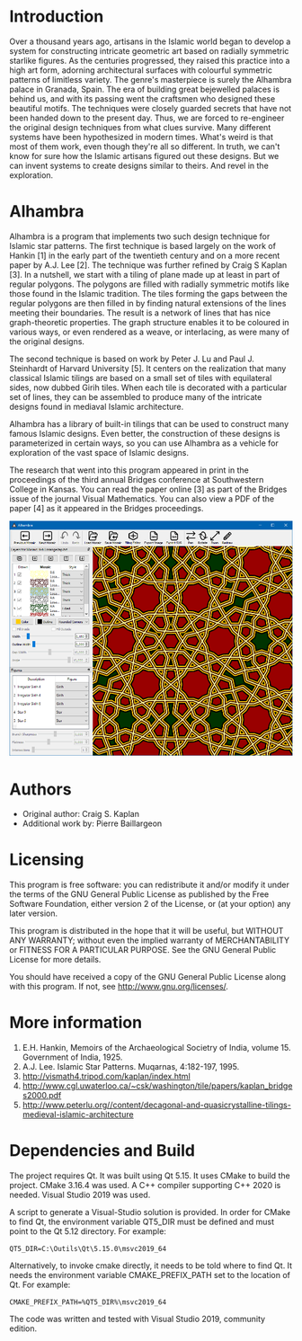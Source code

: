 # Introduction

Over a thousand years ago, artisans in the Islamic world began to
develop a system for constructing intricate geometric art based on radially
symmetric starlike figures. As the centuries progressed, they raised this
practice into a high art form, adorning architectural surfaces with colourful
symmetric patterns of limitless variety. The genre's masterpiece is surely the
Alhambra palace in Granada, Spain.  The era of building great bejewelled
palaces is behind us, and with its passing went the craftsmen who designed
these beautiful motifs. The techniques were closely guarded secrets that have
not been handed down to the present day. Thus, we are forced to re-engineer the
original design techniques from what clues survive.  Many different systems
have been hypothesized in modern times. What's weird is that most of them work,
even though they're all so different. In truth, we can't know for sure how the
Islamic artisans figured out these designs. But we can invent systems to create
designs similar to theirs. And revel in the exploration.


# Alhambra

Alhambra is a program that implements two such design technique for Islamic
star patterns. The first technique is based largely on the work of Hankin [1]
in the early part of the twentieth century and on a more recent paper by A.J.
Lee [2]. The technique was further refined by Craig S Kaplan [3]. In a
nutshell, we start with a tiling of plane made up at least in part of regular
polygons.  The polygons are filled with radially symmetric motifs like those
found in the Islamic tradition. The tiles forming the gaps between the regular
polygons are then filled in by finding natural extensions of the lines meeting
their boundaries. The result is a network of lines that has nice
graph-theoretic properties. The graph structure enables it to be coloured in
various ways, or even rendered as a weave, or interlacing, as were many of the
original designs.


The second technique is based on work by Peter J. Lu and Paul J. Steinhardt of
Harvard University [5]. It centers on the realization that many classical
Islamic tilings are based on a small set of tiles with equilateral sides, now
dubbed Girih tiles. When each tile is decorated with a particular set of lines,
they can be assembled to produce many of the intricate designs found in
mediaval Islamic architecture.


Alhambra has a library of built-in tilings that can be used to construct many
famous Islamic designs. Even better, the construction of these designs is
parameterized in certain ways, so you can use Alhambra as a vehicle for
exploration of the vast space of Islamic designs.


The research that went into this program appeared in print in the proceedings of
the third annual Bridges conference at Southwestern College in Kansas. You can
read the paper online [3] as part of the Bridges issue of the journal Visual
Mathematics. You can also view a PDF of the paper [4] as it appeared in the
Bridges proceedings.


![Alhambra User Interface](https://github.com/pierrebai/Alhambra/blob/master/App.png "Alhambra User Interface")


# Authors

- Original author: Craig S. Kaplan
- Additional work by: Pierre Baillargeon


# Licensing

This program is free software: you can redistribute it and/or modify
it under the terms of the GNU General Public License as published by
the Free Software Foundation, either version 2 of the License, or
(at your option) any later version.

This program is distributed in the hope that it will be useful,
but WITHOUT ANY WARRANTY; without even the implied warranty of
MERCHANTABILITY or FITNESS FOR A PARTICULAR PURPOSE.  See the
GNU General Public License for more details.

You should have received a copy of the GNU General Public License
along with this program.  If not, see <http://www.gnu.org/licenses/>. 


# More information

1. E.H. Hankin, Memoirs of the Archaeological Societry of India, volume 15. Government of India, 1925.
2. A.J. Lee. Islamic Star Patterns. Muqarnas, 4:182-197, 1995.
3. http://vismath4.tripod.com/kaplan/index.html
4. http://www.cgl.uwaterloo.ca/~csk/washington/tile/papers/kaplan_bridges2000.pdf
5. http://www.peterlu.org//content/decagonal-and-quasicrystalline-tilings-medieval-islamic-architecture


# Dependencies and Build
The project requires Qt. It was built using Qt 5.15. It uses CMake to build the project.
CMake 3.16.4 was used. A C++ compiler supporting C++ 2020 is needed. Visual Studio 2019 was used.

A script to generate a Visual-Studio solution is provided. In order for CMake to find Qt,
the environment variable QT5_DIR must be defined and must point to the Qt 5.12 directory.
For example:

    QT5_DIR=C:\Outils\Qt\5.15.0\msvc2019_64

Alternatively, to invoke cmake directly, it needs to be told where to find Qt.
It needs the environment variable CMAKE_PREFIX_PATH set to the location of Qt.
For example:

    CMAKE_PREFIX_PATH=%QT5_DIR%\msvc2019_64

The code was written and tested with Visual Studio 2019, community edition.
